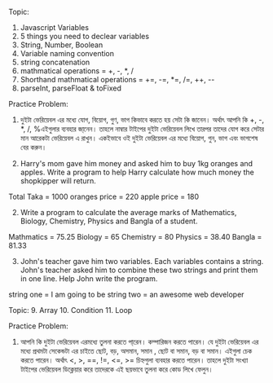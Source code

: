 Topic:
1. Javascript Variables 
2. 5 things you need to declear variables
3. String, Number, Boolean
4. Variable naming convention
5. string concatenation
6. mathmatical operations = +, -, *, /
7. Shorthand mathmatical operations = +=, -=, *=, /=, ++, --
8. parseInt, parseFloat & toFixed


Practice Problem:

1. দুইটা ভেরিয়েবল এর মধ্যে যোগ, বিয়োগ, গুণ, ভাগ কিভাবে করতে হয় সেটা কি জানেন। অর্থাৎ আপনি কি +, -, *, /, %এইগুলার ব্যবহার জা্নেন। তাহলে নাম্বার টাইপের দুইটা ভেরিয়েবল লিখে তারপর তাদের যোগ করে সেটার মান আরেকটা ভেরিয়েবল এ রাখুন। একইভাবে ওই দুইটা ভেরিয়েবল এর মধ্যে বিয়োগ, গুন, ভাগ এবং ভাগশেষ বের করুন।   


1. Harry's mom gave him money and asked him to buy 1kg oranges and apples. Write a program to help Harry calculate how much money the shopkipper will return.

Total Taka = 1000
oranges price = 220
apple price = 180

2. Write a program to calculate the average marks of Mathematics, Biology, Chemistry, Physics and Bangla of a student.

Mathmatics = 75.25
Biology = 65
Chemistry = 80
Physics = 38.40
Bangla = 81.33

3. John's teacher gave him two variables. Each variables contains a string. John's teacher asked him to combine these two strings and print them in one line. Help John write the program. 

string one = I am going to be
string two = an awesome web developer

Topic: 
9. Array
10. Condition
11. Loop

Practice Problem:

1. আপনি কি দুইটা ভেরিয়েবল এরমধ্যে তুলনা করতে পা্রেন। কম্পারিজন করতে পারেন। যে দুইটা ভেরিয়েবল এর মধ্যে প্রথমটা সেকেন্ডটা এর চাইতে ছোট, বড়, অসমান, সমান , ছোট বা সমান, বড় বা সমান। এইগুলা চেক করতে পারেন। অর্থাৎ <, >, ==, !=, <=, >= চিহ্নগুলা ব্যবহার করতে পারেন। তাহলে দুইটা সংখ্যা টাইপের ভেরিয়েবল ডিক্লেয়ার করে তাদেরকে এই ছয়ভাবে তুলনা করে কোড লিখে ফেলুন।
